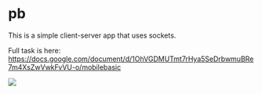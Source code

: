 # pb
 
This is a simple client-server app that uses sockets.

Full task is here: https://docs.google.com/document/d/1OhVGDMUTmt7rHya5SeDrbwmuBRe7m4XsZwVwkFvVU-o/mobilebasic

![](https://pp.userapi.com/c639821/v639821084/360fa/P_ek7ARq6q0.jpg)
